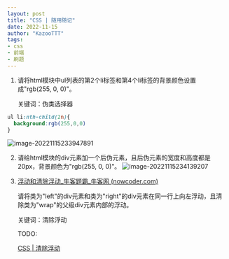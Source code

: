 ```yaml
---
layout: post
title: "CSS | 随用随记"
date: 2022-11-15
author: "KazooTTT"
tags:
- css
- 前端
- 刷题
---
```




1. 请将html模块中ul列表的第2个li标签和第4个li标签的背景颜色设置成"rgb(255, 0, 0)"。

   关键词：伪类选择器

```css
ul li:nth-child(2n){
  background:rgb(255,0,0)
}
```

![image-20221115233947891](https://kazoottt-1256684243.cos.ap-chengdu.myqcloud.com/2022-11-15-153948.png)

2. 请给html模块的div元素加一个后伪元素，且后伪元素的宽度和高度都是20px，背景颜色为"rgb(255, 0, 0)"。
   ![image-20221115234139207](https://kazoottt-1256684243.cos.ap-chengdu.myqcloud.com/2022-11-15-154139.png)

   

3. [浮动和清除浮动_牛客题霸_牛客网 (nowcoder.com)](https://www.nowcoder.com/practice/88bcbaee954349f5a8810bfa94ee61a8?tpId=260&tqId=2200196&ru=%2Fexam%2Foj&qru=%2Fta%2Ffront-quick-study%2Fquestion-ranking&sourceUrl=%2Fexam%2Foj%3Fpage%3D1%26tab%3DHTML%2FCSS%26topicId%3D260)

   请将类为"left"的div元素和类为"right"的div元素在同一行上向左浮动，且清除类为"wrap"的父级div元素内部的浮动。

   关键词：清除浮动
  
   TODO:

   <a href='/2022/11/15/清除浮动/'>CSS | 清除浮动</a>

   
   
   
   
   